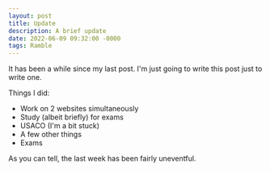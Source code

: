 ```yaml
---
layout: post
title: Update
description: A brief update
date: 2022-06-09 09:32:00 -0000
tags: Ramble
---
```


It has been a while since my last post. I'm just going to write this post just to write one.

Things I did:
- Work on 2 websites simultaneously
- Study (albeit briefly) for exams
- USACO (I'm a bit stuck)
- A few other things
- Exams

As you can tell, the last week has been fairly uneventful.
